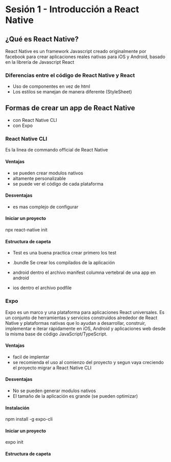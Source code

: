 # Sesión 1 - Introducción a React Native

## ¿Qué es React Native?

React Native es un framework Javascript creado originalmente por facebook para crear aplicaciones reales nativas para iOS y Android, basado en la librería de Javascript React

### Diferencias entre el código de React Native y React

* Uso de componentes en vez de html
* Los estilos se manejan de manera diferente (StyleSheet)

## Formas de crear un app de React Native

* con React Native CLI
* con Expo

### React Native CLI

Es la linea de commando official de React Native

#### Ventajas

* se pueden crear modulos nativos
* altamente personalizable
* se puede ver el código de cada plataforma

#### Desventajas
* es mas complejo de configurar

#### Iniciar un proyecto 

npx react-native init <nombre-proyecto>

#### Estructura de capeta

* Test 
es una buena practica crear primero los test

* .bundle
Se crear los compilados de la aplicación

* android
  dentro el archivo manifest columna vertebral de una app en android

* ios
  dentro el archivo podfile

### Expo

Expo es un marco y una plataforma para aplicaciones React universales. Es un conjunto de herramientas y servicios construidos alrededor de React Native y plataformas nativas que lo ayudan a desarrollar, construir, implementar e iterar rápidamente en iOS, Android y aplicaciones web desde la misma base de código JavaScript/TypeScript.

#### Ventajas
* facil de implentar
* se recomienda el uso al comienzo del proyecto y segun vaya creciendo el proyecto migrar a React Native CLI
#### Desventajas 

* No se pueden generar modulos nativos
* El tamaño de la aplicación es grande (se pueden optimizar)

#### Instalación

npm install -g expo-cli

#### Iniciar un proyecto

expo init <nombre-proyecto>

#### Estructura de capeta



